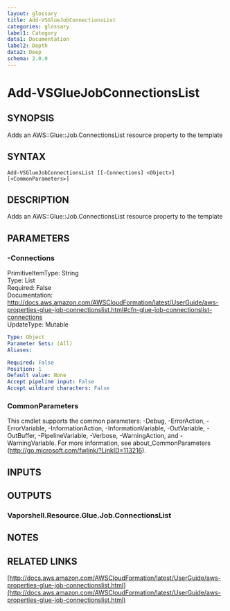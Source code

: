 ```yaml
---
layout: glossary
title: Add-VSGlueJobConnectionsList
categories: glossary
label1: Category
data1: Documentation
label2: Depth
data2: Deep
schema: 2.0.0
---
```


# Add-VSGlueJobConnectionsList

## SYNOPSIS
Adds an AWS::Glue::Job.ConnectionsList resource property to the template

## SYNTAX

```
Add-VSGlueJobConnectionsList [[-Connections] <Object>] [<CommonParameters>]
```

## DESCRIPTION
Adds an AWS::Glue::Job.ConnectionsList resource property to the template

## PARAMETERS

### -Connections
PrimitiveItemType: String    
Type: List    
Required: False    
Documentation: http://docs.aws.amazon.com/AWSCloudFormation/latest/UserGuide/aws-properties-glue-job-connectionslist.html#cfn-glue-job-connectionslist-connections    
UpdateType: Mutable

```yaml
Type: Object
Parameter Sets: (All)
Aliases:

Required: False
Position: 1
Default value: None
Accept pipeline input: False
Accept wildcard characters: False
```

### CommonParameters
This cmdlet supports the common parameters: -Debug, -ErrorAction, -ErrorVariable, -InformationAction, -InformationVariable, -OutVariable, -OutBuffer, -PipelineVariable, -Verbose, -WarningAction, and -WarningVariable.
For more information, see about_CommonParameters (http://go.microsoft.com/fwlink/?LinkID=113216).

## INPUTS

## OUTPUTS

### Vaporshell.Resource.Glue.Job.ConnectionsList

## NOTES

## RELATED LINKS

[http://docs.aws.amazon.com/AWSCloudFormation/latest/UserGuide/aws-properties-glue-job-connectionslist.html](http://docs.aws.amazon.com/AWSCloudFormation/latest/UserGuide/aws-properties-glue-job-connectionslist.html)

